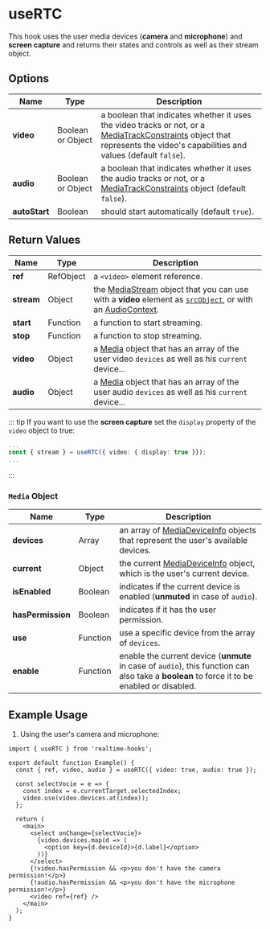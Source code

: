 # useRTC

This hook uses the user media devices (**camera** and **microphone**) and **screen capture** and returns their states and controls as well as their stream object.

## Options

| Name          | Type              | Description                                                                                                                                                                                                                                          |
| ------------- | ----------------- | ---------------------------------------------------------------------------------------------------------------------------------------------------------------------------------------------------------------------------------------------------- |
| **video**     | Boolean or Object | a boolean that indicates whether it uses the video tracks or not, or a [MediaTrackConstraints](https://developer.mozilla.org/en-US/docs/Web/API/MediaTrackConstraints) object that represents the video's capabilities and values (default `false`). |
| **audio**     | Boolean or Object | a boolean that indicates whether it uses the audio tracks or not, or a [MediaTrackConstraints](https://developer.mozilla.org/en-US/docs/Web/API/MediaTrackConstraints) object (default `false`).                                                     |
| **autoStart** | Boolean           | should start automatically (default `true`).                                                                                                                                                                                                         |

## Return Values

| Name       | Type      | Description                                                                                                                                                                                                                                                                                                               |
| ---------- | --------- | ------------------------------------------------------------------------------------------------------------------------------------------------------------------------------------------------------------------------------------------------------------------------------------------------------------------------- |
| **ref**    | RefObject | a `<video>` element reference.                                                                                                                                                                                                                                                                                            |
| **stream** | Object    | the [MediaStream](https://developer.mozilla.org/en-US/docs/Web/API/MediaStream) object that you can use with a **video** element as [`srcObject`](https://developer.mozilla.org/en-US/docs/Web/API/HTMLMediaElement/srcObject), or with an [AudioContext](https://developer.mozilla.org/en-US/docs/Web/API/AudioContext). |
| **start**  | Function  | a function to start streaming.                                                                                                                                                                                                                                                                                            |
| **stop**   | Function  | a function to stop streaming.                                                                                                                                                                                                                                                                                             |
| **video**  | Object    | a [Media](#media-object) object that has an array of the user video `devices` as well as his `current` device...                                                                                                                                                                                                          |
| **audio**  | Object    | a [Media](#media-object) object that has an array of the user audio `devices` as well as his `current` device...                                                                                                                                                                                                          |

::: tip
If you want to use the **screen capture** set the `display` property of the `video` object to true:

```ts
...
const { stream } = useRTC({ video: { display: true }});
...
```

:::

### `Media` Object

| Name              | Type     | Description                                                                                                                                          |
| ----------------- | -------- | ---------------------------------------------------------------------------------------------------------------------------------------------------- |
| **devices**       | Array    | an array of [MediaDeviceInfo](https://developer.mozilla.org/en-US/docs/Web/API/MediaDeviceInfo) objects that represent the user's available devices. |
| **current**       | Object   | the current [MediaDeviceInfo](https://developer.mozilla.org/en-US/docs/Web/API/MediaDeviceInfo) object, which is the user's current device.          |
| **isEnabled**     | Boolean  | indicates if the current device is enabled (**unmuted** in case of `audio`).                                                                         |
| **hasPermission** | Boolean  | indicates if it has the user permission.                                                                                                             |
| **use**           | Function | use a specific device from the array of `devices`.                                                                                                   |
| **enable**        | Function | enable the current device (**unmute** in case of `audio`), this function can also take a **boolean** to force it to be enabled or disabled.          |

## Example Usage

1. Using the user's camera and microphone:

```tsx
import { useRTC } from 'realtime-hooks';

export default function Example() {
  const { ref, video, audio } = useRTC({ video: true, audio: true });

  const selectVocie = e => {
    const index = e.currentTarget.selectedIndex;
    video.use(video.devices.at(index));
  };

  return (
    <main>
      <select onChange={selectVocie}>
        {video.devices.map(d => (
          <option key={d.deviceId}>{d.label}</option>
        ))}
      </select>
      {!video.hasPermission && <p>you don't have the camera permission!</p>}
      {!audio.hasPermission && <p>you don't have the microphone permission!</p>}
      <video ref={ref} />
    </main>
  );
}
```
